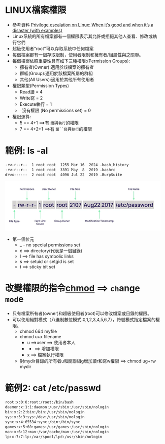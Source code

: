 # LINUX檔案權限
- 參考資料 [Privilege escalation on Linux: When it’s good and when it’s a disaster (with examples)](https://delinea.com/blog/linux-privilege-escalation)
- Linux系統的所有檔案都有一個權限表示其允許或拒絕其他人查看、修改或執行它們
- 超級使用者“root"可以存取系統中任何檔案
- 每個檔案都有一個存取限制，使用者限制和擁有者/組屬性與之關聯。
- 每個檔案依照重要性具有如下三種權限:(Permission Groups):
  - 擁有者(Owner):適用於該檔案的擁有者
  - 群組(Group):適用於該檔案所屬的群組
  - 其他(All Users):適用於其他所有使用者
- 權限類型(Permission Types)
  - Read讀 = 4
  - Write寫 = 2
  - Execute執行 = 1
  - `–`沒有權限 (No permissions set) = 0
- 權限運算:
  - 5 == 4+1 ==>有 `讀`與`執行`的權限
  - 7 == 4+2+1 ==>有 `讀``寫`與`執行`的權限

# 範例: ls -al
```
-rw-r--r--  1 root root  1255 Mar 16  2024 .bash_history
-rw-r--r--  1 root root  3391 May  8  2019 .bashrc
drwx------  2 root root  4096 Jul 22  2019 .BurpSuite
```
![passwd.jpg](passwd.jpg)

- 第一個位元
  - _ - no special permissions set
  - d ==> directory(代表是一個目錄)
  - l ==> file has symbolic links
  - s ==> setuid or setgid is set
  - t ==> sticky bit set
# 改變權限的指令[chmod](https://zh.wikipedia.org/zh-tw/Chmod) ==> `ch`ange `mod`e
- 只有檔案所有者(owner)和超級使用者(root)可以修改檔案或目錄的權限。
- 可以使用絕對模式（八進制數位模式:0,1,2,3,4,5,6,7），符號模式指定檔案的權限。
  - chmod 664 myfile
  - chmod u+x filename
    - u ==>user ==> 使用者本人
    - + ==> 增加權限
    - x ==> 檔案執行權限 
  - 對mydir目錄的所有者u和關聯組g增加讀r和寫w權限 ==> chmod ug+rw mydir

# 範例2: cat /etc/passwd
```
root:x:0:0:root:/root:/bin/bash
daemon:x:1:1:daemon:/usr/sbin:/usr/sbin/nologin
bin:x:2:2:bin:/bin:/usr/sbin/nologin
sys:x:3:3:sys:/dev:/usr/sbin/nologin
sync:x:4:65534:sync:/bin:/bin/sync
games:x:5:60:games:/usr/games:/usr/sbin/nologin
man:x:6:12:man:/var/cache/man:/usr/sbin/nologin
lp:x:7:7:lp:/var/spool/lpd:/usr/sbin/nologin
```


